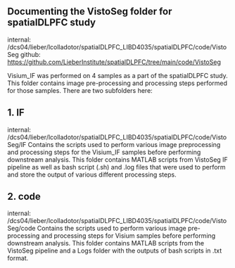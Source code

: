 ## Documenting the VistoSeg folder for spatialDLPFC study

internal: /dcs04/lieber/lcolladotor/spatialDLPFC_LIBD4035/spatialDLPFC/code/VistoSeg
github: https://github.com/LieberInstitute/spatialDLPFC/tree/main/code/VistoSeg

Visium_IF was performed on 4 samples as a part of the spatialDLPFC study. This folder contains image pre-processing and processing steps performed for those samples. There are two subfolders here:

## 1. IF
internal:  /dcs04/lieber/lcolladotor/spatialDLPFC_LIBD4035/spatialDLPFC/code/VistoSeg/IF
Contains the scripts used to perform various image preprocessing and processing steps for the Visium_IF samples before performing downstream analysis. This folder contains MATLAB scripts from VistoSeg IF pipeline as well as  bash script (.sh) and .log files that were used to perform and store the output of various different processing steps.

## 2. code
internal: /dcs04/lieber/lcolladotor/spatialDLPFC_LIBD4035/spatialDLPFC/code/VistoSeg/code
Contains the scripts used to perform various image pre-processing and processing steps for Visium samples before performing downstream analysis. This folder contains MATLAB scripts from the VistoSeg pipeline and a Logs folder with the outputs of bash scripts in .txt format.
